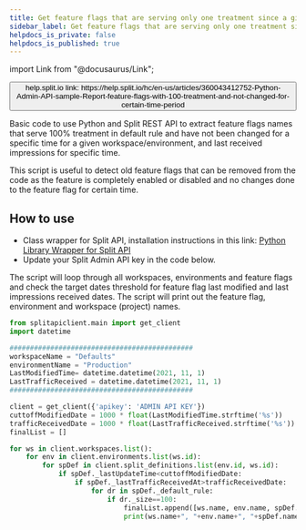 ```yaml
---
title: Get feature flags that are serving only one treatment since a given date
sidebar_label: Get feature flags that are serving only one treatment since a given date
helpdocs_is_private: false
helpdocs_is_published: true
---
```


import Link from "@docusaurus/Link";

<p>
  <button style={{borderRadius:'8px', border:'1px', fontFamily:'Courier New', fontWeight:'800', textAlign:'left'}}> help.split.io link: https://help.split.io/hc/en-us/articles/360043412752-Python-Admin-API-sample-Report-feature-flags-with-100-treatment-and-not-changed-for-certain-time-period </button>
</p>

Basic code to use Python and Split REST API to extract feature flags names that serve 100% treatment in default rule and have not been changed for a specific time for  a given workspace/environment, and last received impressions for specific time.

This script is useful to detect old feature flags that can be removed from the code as the feature is completely enabled or disabled and no changes done to the feature flag for certain time.

## How to use

 - Class wrapper for Split API, installation instructions in this link: [Python Library Wrapper for Split API](https://help.split.io/hc/en-us/articles/4412331052685)
 - Update your Split Admin API key in the code below.
 
 The script will loop through all workspaces, environments and feature flags and check the target dates threshold for feature flag last modified and last impressions received dates. The script will print out the feature flag, environment and workspace (project) names.

```python
from splitapiclient.main import get_client
import datetime

#############################################
workspaceName = "Defaults"
environmentName = "Production"
LastModifiedTime= datetime.datetime(2021, 11, 1)
LastTrafficReceived = datetime.datetime(2021, 11, 1)
#############################################

client = get_client({'apikey': 'ADMIN API KEY'})
cuttoffModifiedDate = 1000 * float(LastModifiedTime.strftime('%s'))
trafficReceivedDate = 1000 * float(LastTrafficReceived.strftime('%s'))
finalList = []

for ws in client.workspaces.list():
    for env in client.environments.list(ws.id):
        for spDef in client.split_definitions.list(env.id, ws.id):
            if spDef._lastUpdateTime<cuttoffModifiedDate:
                if spDef._lastTrafficReceivedAt>trafficReceivedDate:
                    for dr in spDef._default_rule:
                        if dr._size==100:
                            finalList.append([ws.name, env.name, spDef.name])
                            print(ws.name+", "+env.name+", "+spDef.name)
```